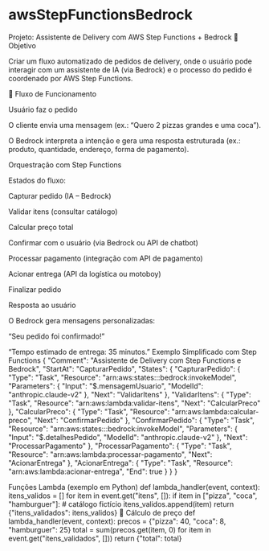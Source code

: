 # awsStepFunctionsBedrock

Projeto: Assistente de Delivery com AWS Step Functions + Bedrock
📌 Objetivo

Criar um fluxo automatizado de pedidos de delivery, onde o usuário pode interagir com um assistente de IA (via Bedrock) e o processo do pedido é coordenado por AWS Step Functions.

🔹 Fluxo de Funcionamento

Usuário faz o pedido

O cliente envia uma mensagem (ex.: “Quero 2 pizzas grandes e uma coca”).

O Bedrock interpreta a intenção e gera uma resposta estruturada (ex.: produto, quantidade, endereço, forma de pagamento).

Orquestração com Step Functions

Estados do fluxo:

Capturar pedido (IA – Bedrock)

Validar itens (consultar catálogo)

Calcular preço total

Confirmar com o usuário (via Bedrock ou API de chatbot)

Processar pagamento (integração com API de pagamento)

Acionar entrega (API da logística ou motoboy)

Finalizar pedido

Resposta ao usuário

O Bedrock gera mensagens personalizadas:

“Seu pedido foi confirmado!”

“Tempo estimado de entrega: 35 minutos.”
Exemplo Simplificado com Step Functions
{
  "Comment": "Assistente de Delivery com Step Functions e Bedrock",
  "StartAt": "CapturarPedido",
  "States": {
    "CapturarPedido": {
      "Type": "Task",
      "Resource": "arn:aws:states:::bedrock:invokeModel",
      "Parameters": {
        "Input": "$.mensagemUsuario",
        "ModelId": "anthropic.claude-v2"
      },
      "Next": "ValidarItens"
    },
    "ValidarItens": {
      "Type": "Task",
      "Resource": "arn:aws:lambda:validar-itens",
      "Next": "CalcularPreco"
    },
    "CalcularPreco": {
      "Type": "Task",
      "Resource": "arn:aws:lambda:calcular-preco",
      "Next": "ConfirmarPedido"
    },
    "ConfirmarPedido": {
      "Type": "Task",
      "Resource": "arn:aws:states:::bedrock:invokeModel",
      "Parameters": {
        "Input": "$.detalhesPedido",
        "ModelId": "anthropic.claude-v2"
      },
      "Next": "ProcessarPagamento"
    },
    "ProcessarPagamento": {
      "Type": "Task",
      "Resource": "arn:aws:lambda:processar-pagamento",
      "Next": "AcionarEntrega"
    },
    "AcionarEntrega": {
      "Type": "Task",
      "Resource": "arn:aws:lambda:acionar-entrega",
      "End": true
    }
  }
}

Funções Lambda (exemplo em Python)
def lambda_handler(event, context):
    itens_validos = []
    for item in event.get("itens", []):
        if item in ["pizza", "coca", "hamburguer"]:  # catálogo fictício
            itens_validos.append(item)
    return {"itens_validados": itens_validos}
📌 Cálculo de preço
    def lambda_handler(event, context):
    precos = {"pizza": 40, "coca": 8, "hamburguer": 25}
    total = sum(precos.get(item, 0) for item in event.get("itens_validados", []))
    return {"total": total}
